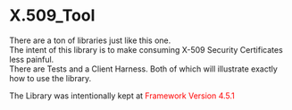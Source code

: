 # X.509_Tool

There are a ton of libraries just like this one.<br/>
The intent of this library is to make consuming X-509 Security Certificates less painful.<br/>
There are Tests and a Client Harness. Both of which will illustrate exactly how to use the library.

The Library was intentionally kept at <span style="color:red">Framework Version 4.5.1</span>
